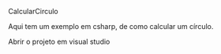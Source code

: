 CalcularCirculo

Aqui tem um exemplo em csharp, de como calcular um círculo.

Abrir o projeto em visual studio
